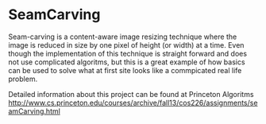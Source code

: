 # SeamCarving
Seam-carving is a content-aware image resizing technique where the image is reduced in size by one pixel of height (or width) at a time.
Even though the implementation of this technique is straight forward and does not use complicated algoritms, but this is a great example
of how basics can be used to solve what at first site looks like a commpicated real life problem. 

Detailed information about this project can be found at Princeton Algoritms 
http://www.cs.princeton.edu/courses/archive/fall13/cos226/assignments/seamCarving.html

